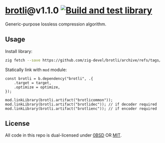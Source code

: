 # [brotli](https://github.com/google/brotli)@v1.1.0 [![Build and test library](https://github.com/zig-devel/brotli/actions/workflows/library.yml/badge.svg)](https://github.com/zig-devel/brotli/actions/workflows/library.yml)

Generic-purpose lossless compression algorithm.

## Usage

Install library:

```sh
zig fetch --save https://github.com/zig-devel/brotli/archive/refs/tags/1.1.0-1.tar.gz
```

Statically link with `mod` module:

```zig
const brotli = b.dependency("brotli", .{
    .target = target,
    .optimize = optimize,
});

mod.linkLibrary(brotli.artifact("brotlicommon"));
mod.linkLibrary(brotli.artifact("brotlidec")); // if decoder required
mod.linkLibrary(brotli.artifact("brotlienc")); // if encoder required
```

## License

All code in this repo is dual-licensed under [0BSD](./LICENSES/0BSD.txt) OR [MIT](./LICENSES/MIT.txt).
